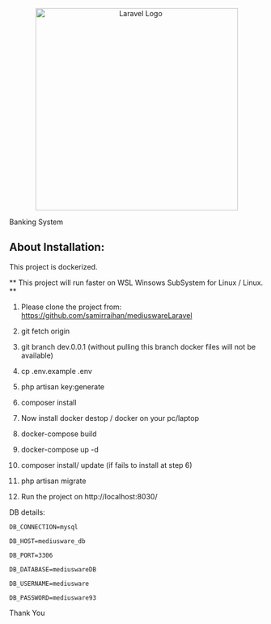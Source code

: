 <p align="center"><a href="https://laravel.com" target="_blank"><img src="https://raw.githubusercontent.com/laravel/art/master/logo-lockup/5%20SVG/2%20CMYK/1%20Full%20Color/laravel-logolockup-cmyk-red.svg" width="400" alt="Laravel Logo"></a></p>

Banking System

## About Installation:
This project is dockerized.

** This project will run faster on WSL Winsows SubSystem for Linux / Linux. **

1. Please clone the project from:
https://github.com/samirraihan/mediuswareLaravel

2. git fetch origin
3. git branch dev.0.0.1 (without pulling this branch docker files will not be available)
4. cp .env.example .env
5. php artisan key:generate
6. composer install

7. Now install docker destop / docker on your pc/laptop
8. docker-compose build
9. docker-compose up -d

10. composer install/ update (if fails to install at step 6)
11. php artisan migrate
12. Run the project on http://localhost:8030/

DB details:

    DB_CONNECTION=mysql

    DB_HOST=mediusware_db

    DB_PORT=3306

    DB_DATABASE=mediuswareDB

    DB_USERNAME=mediusware

    DB_PASSWORD=mediusware93

Thank You
